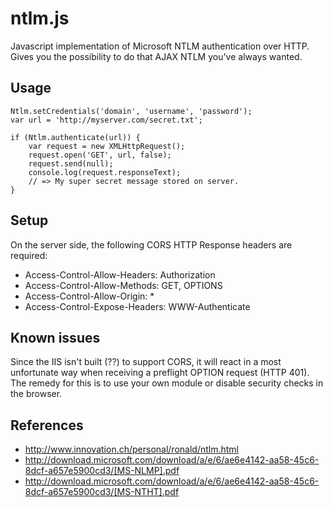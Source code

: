 ntlm.js
======
Javascript implementation of Microsoft NTLM authentication over HTTP. Gives you the possibility to do that AJAX NTLM
you've always wanted.

Usage
------
    Ntlm.setCredentials('domain', 'username', 'password');
    var url = 'http://myserver.com/secret.txt';

    if (Ntlm.authenticate(url)) {
        var request = new XMLHttpRequest();
        request.open('GET', url, false);
        request.send(null);
        console.log(request.responseText);
        // => My super secret message stored on server.
    }

Setup
------
On the server side, the following CORS HTTP Response headers are required:
* Access-Control-Allow-Headers: Authorization
* Access-Control-Allow-Methods: GET, OPTIONS
* Access-Control-Allow-Origin: *
* Access-Control-Expose-Headers: WWW-Authenticate

Known issues
-----
Since the IIS isn't built (??) to support CORS, it will react in a most unfortunate way when receiving a
preflight OPTION request (HTTP 401). The remedy for this is to use your own module or disable security checks
in the browser.

References
------
* http://www.innovation.ch/personal/ronald/ntlm.html
* http://download.microsoft.com/download/a/e/6/ae6e4142-aa58-45c6-8dcf-a657e5900cd3/[MS-NLMP].pdf
* http://download.microsoft.com/download/a/e/6/ae6e4142-aa58-45c6-8dcf-a657e5900cd3/[MS-NTHT].pdf
